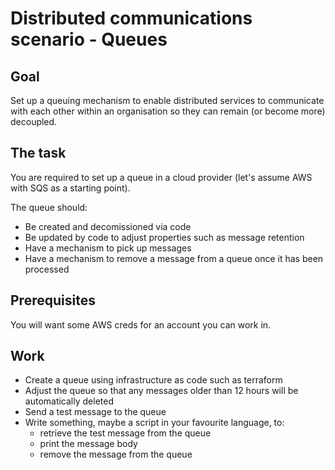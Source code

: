# Distributed communications scenario - Queues

## Goal

Set up a queuing mechanism to enable distributed services to communicate with each other within an organisation so they can remain (or become more) decoupled.

## The task

You are required to set up a queue in a cloud provider (let's assume AWS with SQS as a starting point).

The queue should:

* Be created and decomissioned via code
* Be updated by code to adjust properties such as message retention
* Have a mechanism to pick up messages
* Have a mechanism to remove a message from a queue once it has been processed

## Prerequisites

You will want some AWS creds for an account you can work in.

## Work

* Create a queue using infrastructure as code such as terraform
* Adjust the queue so that any messages older than 12 hours will be automatically deleted
* Send a test message to the queue
* Write something, maybe a script in your favourite language, to:
  * retrieve the test message from the queue
  * print the message body
  * remove the message from the queue
